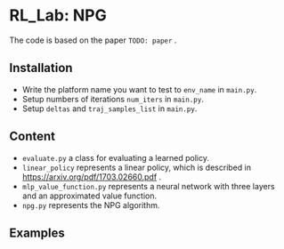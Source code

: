 # RL_Lab: NPG
The code is based on the paper `TODO: paper`  . <br>
## Installation
* Write the platform name you want to test to `env_name` in `main.py`.<br>
* Setup numbers of iterations `num_iters` in `main.py`.<br>
* Setup `deltas` and `traj_samples_list` in `main.py`.<br>
## Content

* `evaluate.py` a class for evaluating a learned policy. <br>
* `linear_policy` represents a linear policy, which is described in https://arxiv.org/pdf/1703.02660.pdf . <br>
* `mlp_value_function.py` represents a neural network with three layers and an approximated value function.<br>
* `npg.py` represents the NPG algorithm. <br>


## Examples
